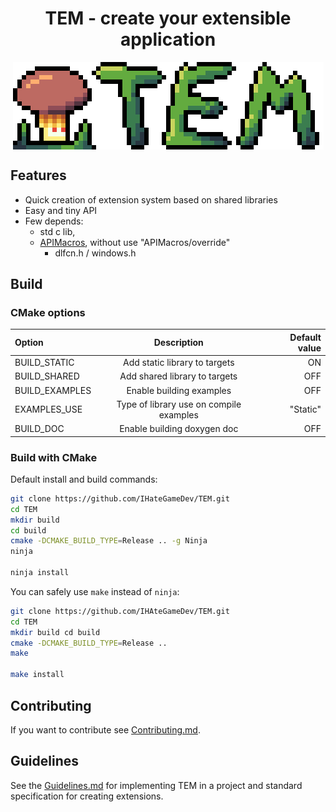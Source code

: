 <div align="center">

# TEM - create your extensible application

</div>

<div align="center">
  <img align="center" src="./LogoScaled.webp" alt="Logo" />
</div>

## Features

- Quick creation of extension system based on shared libraries
- Easy and tiny API
- Few depends:
  - std c lib,
  - [APIMacros](https://github.com/IHateGameDev/APIMacros), without use "APIMacros/override"
    - dlfcn.h / windows.h

## Build

### CMake options

| **Option**     | **Description**                         | **Default value** |
| :------------- | :-------------------------------------: | ----------------: |
| BUILD_STATIC   | Add static library to targets           | ON                |
| BUILD_SHARED   | Add shared library to targets           | OFF               |
| BUILD_EXAMPLES | Enable building examples                | OFF               |
| EXAMPLES_USE   | Type of library use on compile examples | "Static"          |
| BUILD_DOC      | Enable building doxygen doc             | OFF               |

### Build with CMake

Default install and build commands:
```bash
git clone https://github.com/IHateGameDev/TEM.git
cd TEM
mkdir build
cd build
cmake -DCMAKE_BUILD_TYPE=Release .. -g Ninja
ninja

ninja install
```

You can safely use `make` instead of `ninja`:
```bash
git clone https://github.com/IHAteGameDev/TEM.git
cd TEM
mkdir build cd build
cmake -DCMAKE_BUILD_TYPE=Release ..
make

make install
```

## Contributing

If you want to contribute see [Contributing.md](./Contributing.md).

## Guidelines

See the [Guidelines.md](./Guidelines.md) for implementing TEM in a project and standard specification for creating extensions.
